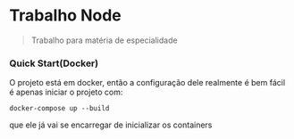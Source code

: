 # Trabalho Node

> Trabalho para matéria de especialidade


### Quick Start(Docker)

O projeto está em docker, então a configuração dele realmente é bem fácil é apenas iniciar o projeto com: 

```docker
docker-compose up --build
```

que ele já vai se encarregar de inicializar os containers

